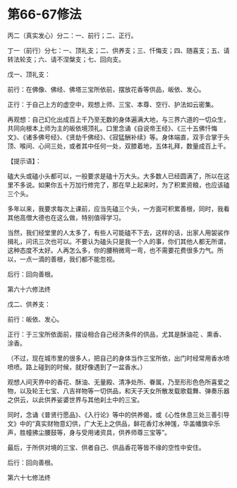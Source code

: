 # 第66-67修法

丙二（真实发心）分二：一、前行；二、正行。

丁一（前行）分七：一、顶礼支；二、供养支；三、忏悔支；四、随喜支；五、请转法轮支；六、请不涅槃支；七、回向支。

戊一、顶礼支：

前行：在佛像、佛经、佛塔三宝所依前，摆放花香等供品，皈依、发心。

正行：于自己上方的虚空中，观想上师、三宝、本尊、空行、护法如云密集。

再观想：自己幻化出成百上千乃至无数的身体遍满大地，与三界六道的一切众生，共同向根本上师为主的皈依境顶礼。口里念诵《自说帝王经》、《三十五佛忏悔文》、《诸多佛号经》、《贤劫千佛经》、《寂猛酬补续》等。身体端直，双手合掌于头顶、喉间、心间三处，或者其中任何一处，双膝着地，五体礼拜，数量成百上千。

【提示语】：

磕大头或磕小头都可以，一般要求是磕十万大头。大多数人已经圆满了，所以在这里不多说。如果你五十万加行修完了，那在早上起来时，为了积累资粮，也应该磕三个头。

多年以来，我要求每次上课前，应当先磕三个头，一方面可积累善根，同时，我看其他高僧大德也在这么做，特别值得学习。

当然，我们经堂里的人太多了，有些人可能磕不下去，这样的话，出家人用袈裟作揖礼，问讯三次也可以。不要认为磕头只是我一个人的事，你们其他人都无所谓，这种态度不太好。人再怎么多，你的腰稍微弯一弯，也不需要花费很多力气。所以，一点一滴的善根，我们都不能忽视。

后行：回向善根。

第六十六修法终

戊二、供养支：

前行：皈依、发心。

正行：于三宝所依面前，摆设相合自己经济条件的供品，尤其是酥油花 、熏香、涂香。

（不过，现在城市里的很多人，把自己的身体当作三宝所依，出门时经常用香水喷喷喷。路上碰到的时候，就好像遇到了一盆香水。）

观想人间天界中的香花、酥油、无量殿、清净处所、眷属，乃至形形色色所喜爱之物，以及轮王七宝、八吉祥物等一切供品，和天子天女所散发载歌载舞、弹奏乐器之供云，以此供养娑婆世界与其他刹土中的三宝。

同时，念诵《普贤行愿品》、《入行论》等中的供养偈，或《心性休息三处三善引导文》中的“真实财物意幻供，广大无上之供品，鲜花香灯水神馐，华盖幡旗伞乐声，胜幢拂尘腰鼓等，身与受用诸资具，供养师尊三宝等”。

最后，于所供对境的三宝、供者自己、供品香花等皆不缘的空性中安住。

后行：回向善根。

第六十七修法终

